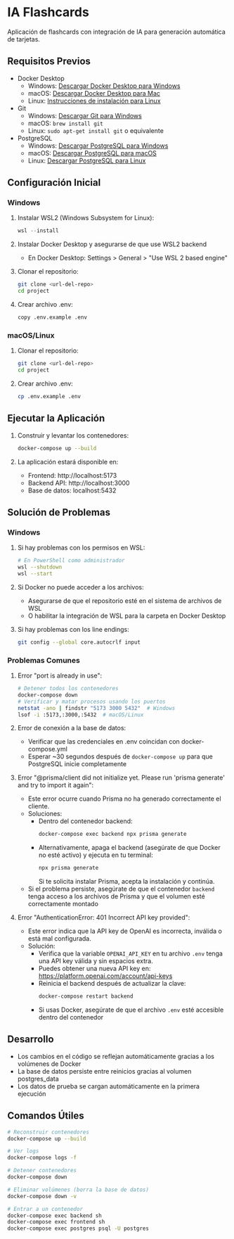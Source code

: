 # IA Flashcards

Aplicación de flashcards con integración de IA para generación automática de tarjetas.

## Requisitos Previos

- Docker Desktop
  - Windows: [Descargar Docker Desktop para Windows](https://www.docker.com/products/docker-desktop)
  - macOS: [Descargar Docker Desktop para Mac](https://www.docker.com/products/docker-desktop)
  - Linux: [Instrucciones de instalación para Linux](https://docs.docker.com/engine/install/)
- Git
  - Windows: [Descargar Git para Windows](https://git-scm.com/download/win)
  - macOS: `brew install git`
  - Linux: `sudo apt-get install git` o equivalente
- PostgreSQL
  - Windows: [Descargar PostgreSQL para Windows](https://www.postgresql.org/download/windows/)
  - macOS: [Descargar PostgreSQL para macOS](https://www.postgresql.org/download/macosx/)
  - Linux: [Descargar PostgreSQL para Linux](https://www.postgresql.org/download/)

## Configuración Inicial

### Windows

1. Instalar WSL2 (Windows Subsystem for Linux):
   ```powershell
   wsl --install
   ```

2. Instalar Docker Desktop y asegurarse de que use WSL2 backend
   - En Docker Desktop: Settings > General > "Use WSL 2 based engine"

3. Clonar el repositorio:
   ```bash
   git clone <url-del-repo>
   cd project
   ```

4. Crear archivo .env:
   ```bash
   copy .env.example .env
   ```

### macOS/Linux

1. Clonar el repositorio:
   ```bash
   git clone <url-del-repo>
   cd project
   ```

2. Crear archivo .env:
   ```bash
   cp .env.example .env
   ```

## Ejecutar la Aplicación

1. Construir y levantar los contenedores:
   ```bash
   docker-compose up --build
   ```

2. La aplicación estará disponible en:
   - Frontend: http://localhost:5173
   - Backend API: http://localhost:3000
   - Base de datos: localhost:5432

## Solución de Problemas

### Windows

1. Si hay problemas con los permisos en WSL:
   ```bash
   # En PowerShell como administrador
   wsl --shutdown
   wsl --start
   ```

2. Si Docker no puede acceder a los archivos:
   - Asegurarse de que el repositorio esté en el sistema de archivos de WSL
   - O habilitar la integración de WSL para la carpeta en Docker Desktop

3. Si hay problemas con los line endings:
   ```bash
   git config --global core.autocrlf input
   ```

### Problemas Comunes

1. Error "port is already in use":
   ```bash
   # Detener todos los contenedores
   docker-compose down
   # Verificar y matar procesos usando los puertos
   netstat -ano | findstr "5173 3000 5432"  # Windows
   lsof -i :5173,:3000,:5432  # macOS/Linux
   ```

2. Error de conexión a la base de datos:
   - Verificar que las credenciales en .env coincidan con docker-compose.yml
   - Esperar ~30 segundos después de `docker-compose up` para que PostgreSQL inicie completamente

3. Error "@prisma/client did not initialize yet. Please run 'prisma generate' and try to import it again":
   - Este error ocurre cuando Prisma no ha generado correctamente el cliente.
   - Soluciones:
     - Dentro del contenedor backend:
       ```bash
       docker-compose exec backend npx prisma generate
       ```
     - Alternativamente, apaga el backend (asegúrate de que Docker no esté activo) y ejecuta en tu terminal:
       ```bash
       npx prisma generate
       ```
       Si te solicita instalar Prisma, acepta la instalación y continúa.
   - Si el problema persiste, asegúrate de que el contenedor `backend` tenga acceso a los archivos de Prisma y que el volumen esté correctamente montado

4. Error "AuthenticationError: 401 Incorrect API key provided":
   - Este error indica que la API key de OpenAI es incorrecta, inválida o está mal configurada.
   - Solución:
     - Verifica que la variable `OPENAI_API_KEY` en tu archivo `.env` tenga una API key válida y sin espacios extra.
     - Puedes obtener una nueva API key en: https://platform.openai.com/account/api-keys
     - Reinicia el backend después de actualizar la clave:
       ```bash
       docker-compose restart backend
       ```
     - Si usas Docker, asegúrate de que el archivo `.env` esté accesible dentro del contenedor

## Desarrollo

- Los cambios en el código se reflejan automáticamente gracias a los volúmenes de Docker
- La base de datos persiste entre reinicios gracias al volumen postgres_data
- Los datos de prueba se cargan automáticamente en la primera ejecución

## Comandos Útiles

```bash
# Reconstruir contenedores
docker-compose up --build

# Ver logs
docker-compose logs -f

# Detener contenedores
docker-compose down

# Eliminar volúmenes (borra la base de datos)
docker-compose down -v

# Entrar a un contenedor
docker-compose exec backend sh
docker-compose exec frontend sh
docker-compose exec postgres psql -U postgres
```